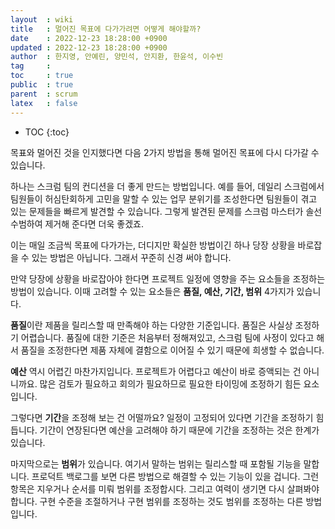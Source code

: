 ```yaml
---
layout  : wiki
title   : 멀어진 목표에 다가가려면 어떻게 해야할까?
date    : 2022-12-23 18:28:00 +0900
updated : 2022-12-23 18:28:00 +0900
author  : 한지영, 안예린, 양민석, 안지환, 한윤석, 이수빈
tag     :
toc     : true
public  : true
parent  : scrum
latex   : false
---
```

* TOC
{:toc}

목표와 멀어진 것을 인지했다면 다음 2가지 방법을 통해 멀어진 목표에 다시 다가갈 수 있습니다.

하나는 스크럼 팀의 컨디션을 더 좋게 만드는 방법입니다. 예를 들어, 데일리 스크럼에서 팀원들이 허심탄회하게 고민을 말할 수 있는 업무 분위기를 조성한다면 팀원들이 겪고 있는 문제들을 빠르게 발견할 수 있습니다. 그렇게 발견된 문제를 스크럼 마스터가 솔선수범하여 제거해 준다면 더욱 좋겠죠.

이는 매일 조금씩 목표에 다가가는, 더디지만 확실한 방법이긴 하나 당장 상황을 바로잡을 수 있는 방법은 아닙니다. 그래서 꾸준히 신경 써야 합니다.

만약 당장에 상황을 바로잡아야 한다면 프로젝트 일정에 영향을 주는 요소들을 조정하는 방법이 있습니다. 이때 고려할 수 있는 요소들은 **품질, 예산, 기간, 범위** 4가지가 있습니다. 

**품질**이란 제품을 릴리스할 때 만족해야 하는 다양한 기준입니다. 품질은 사실상 조정하기 어렵습니다. 품질에 대한 기준은 처음부터 정해져있고, 스크럼 팀에 사정이 있다고 해서 품질을 조정한다면 제품 자체에 결함으로 이어질 수 있기 때문에 희생할 수 없습니다.

**예산** 역시 어렵긴 마찬가지입니다. 프로젝트가 어렵다고 예산이 바로 증액되는 건 아니니까요. 많은 검토가 필요하고 회의가 필요하므로 필요한 타이밍에 조정하기 힘든 요소입니다.

그렇다면 **기간**을 조정해 보는 건 어떨까요? 일정이 고정되어 있다면 기간을 조정하기 힘듭니다. 기간이 연장된다면 예산을 고려해야 하기 때문에 기간을 조정하는 것은 한계가 있습니다. 

마지막으로는 **범위**가 있습니다. 여기서 말하는 범위는 릴리스할 때 포함될 기능을
말합니다. 프로덕트 백로그를 보면 다른 방법으로 해결할 수 있는 기능이 있을
겁니다. 그런 항목은 지우거나 순서를 미뤄 범위를 조정합시다. 그리고 여력이 생기면
다시 살펴봐야 합니다. 구현 수준을 조절하거나 구현 범위를 조정하는 것도 범위를
조정하는 다른 방법입니다.
